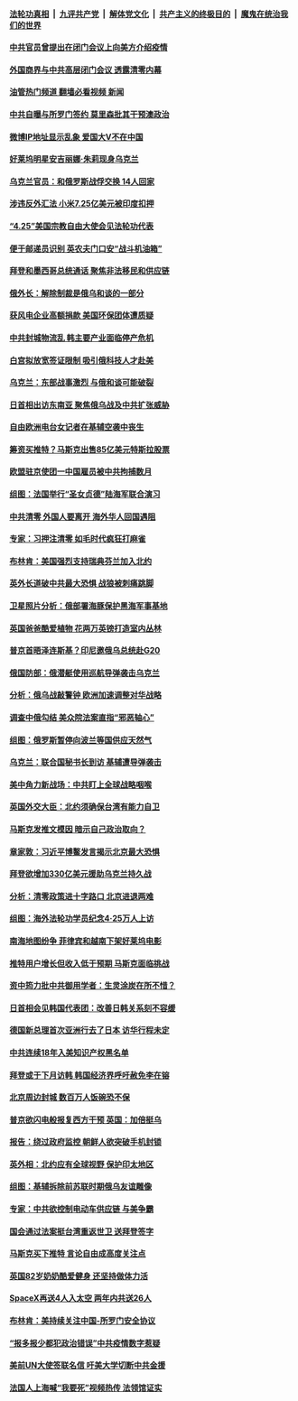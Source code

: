 ####  [法轮功真相](../../../../basic/blob/master/README.md?t=05011731) &nbsp;|&nbsp; [九评共产党](../../../../9ping.md/blob/master/README.md?t=05011731) &nbsp;|&nbsp; [解体党文化](../../../../jtdwh.md/blob/master/README.md?t=05011731)  &nbsp;|&nbsp; [共产主义的终极目的](../../../../gczydzjmd.md/blob/master/README.md?t=05011731) &nbsp;|&nbsp; [魔鬼在统治我们的世界](../../../../mgztzwmdsj.md/blob/master/README.md?t=05011731) 

#### [中共官员曾提出在闭门会议上向美方介绍疫情](../pages/nsc418/n13724461.md?t=05011731) 

#### [外国商界与中共高层闭门会议 透露清零内幕](../pages/nsc418/n13724312.md?t=05011731) 

#### [油管热门频道 翻墙必看视频 新闻](http://45.76.130.85:81/youtube.html?05011731)

#### [中共自曝与所罗门签约 莫里森批其干预澳政治](../pages/nsc418/n13724202.md?t=05011731) 

#### [微博IP地址显示乱象 爱国大V不在中国](../pages/nsc418/n13724291.md?t=05011731) 

#### [好莱坞明星安吉丽娜‧朱莉现身乌克兰](../pages/nsc418/n13724296.md?t=05011731) 

#### [乌克兰官员：和俄罗斯战俘交换 14人回家](../pages/nsc418/n13724258.md?t=05011731) 

#### [涉违反外汇法 小米7.25亿美元被印度扣押](../pages/nsc418/n13724194.md?t=05011731) 

#### [“4.25”美国宗教自由大使会见法轮功代表](../pages/nsc418/n13724124.md?t=05011731) 

#### [便于邮递员识别 英农夫门口安“战斗机油箱”](../pages/nsc418/n13723967.md?t=05011731) 

#### [拜登和墨西哥总统通话 聚焦非法移民和供应链](../pages/nsc418/n13724128.md?t=05011731) 

#### [俄外长：解除制裁是俄乌和谈的一部分](../pages/nsc418/n13724024.md?t=05011731) 

#### [获风电企业高额捐款 美国环保团体遭质疑](../pages/nsc418/n13723991.md?t=05011731) 

#### [中共封城物流乱 韩主要产业面临停产危机](../pages/nsc418/n13723890.md?t=05011731) 

#### [白宫拟放宽签证限制 吸引俄科技人才赴美](../pages/nsc418/n13723778.md?t=05011731) 

#### [乌克兰：东部战事激烈 与俄和谈可能破裂](../pages/nsc418/n13723653.md?t=05011731) 

#### [日首相出访东南亚 聚焦俄乌战及中共扩张威胁](../pages/nsc418/n13723649.md?t=05011731) 

#### [自由欧洲电台女记者在基辅空袭中丧生](../pages/nsc418/n13723635.md?t=05011731) 

#### [筹资买推特？马斯克出售85亿美元特斯拉股票](../pages/nsc418/n13723594.md?t=05011731) 

#### [欧盟驻京使团一中国雇员被中共拘捕数月](../pages/nsc418/n13723602.md?t=05011731) 

#### [组图：法国举行“圣女贞德”陆海军联合演习](../pages/nsc418/n13723381.md?t=05011731) 

#### [中共清零 外国人要离开 海外华人回国遇阻](../pages/nsc418/n13723475.md?t=05011731) 

#### [专家：习押注清零 如毛时代疯狂打麻雀](../pages/nsc418/n13723589.md?t=05011731) 

#### [布林肯：美国强烈支持瑞典芬兰加入北约](../pages/nsc418/n13723533.md?t=05011731) 

#### [英外长道破中共最大恐惧 战狼被刺痛跳脚](../pages/nsc418/n13723555.md?t=05011731) 

#### [卫星照片分析：俄部署海豚保护黑海军事基地](../pages/nsc418/n13723542.md?t=05011731) 

#### [英国爸爸酷爱植物 花两万英镑打造室内丛林](../pages/nsc418/n13723238.md?t=05011731) 

#### [普京首晤泽连斯基？印尼邀俄乌总统赴G20](../pages/nsc418/n13723437.md?t=05011731) 

#### [俄国防部：俄潜艇使用巡航导弹袭击乌克兰](../pages/nsc418/n13723318.md?t=05011731) 

#### [分析：俄乌战敲警钟 欧洲加速调整对华战略](../pages/nsc418/n13723171.md?t=05011731) 

#### [调查中俄勾结 美众院法案直指“邪恶轴心”](../pages/nsc418/n13723270.md?t=05011731) 

#### [组图：俄罗斯暂停向波兰等国供应天然气](../pages/nsc418/n13723219.md?t=05011731) 

#### [乌克兰：联合国秘书长到访 基辅遭导弹袭击](../pages/nsc418/n13723019.md?t=05011731) 

#### [美中角力新战场：中共盯上全球战略咽喉](../pages/nsc418/n13722771.md?t=05011731) 

#### [英国外交大臣：北约须确保台湾有能力自卫](../pages/nsc418/n13722840.md?t=05011731) 

#### [马斯克发推文模因 暗示自己政治取向？](../pages/nsc418/n13722832.md?t=05011731) 

#### [章家敦：习近平博鳌发言揭示北京最大恐惧](../pages/nsc418/n13722777.md?t=05011731) 

#### [拜登欲增加330亿美元援助乌克兰持久战](../pages/nsc418/n13722834.md?t=05011731) 

#### [分析：清零政策进十字路口 北京进退两难](../pages/nsc418/n13722760.md?t=05011731) 

#### [组图：海外法轮功学员纪念4‧25万人上访](../pages/nsc418/n13721867.md?t=05011731) 

#### [南海地图纷争 菲律宾和越南下架好莱坞电影](../pages/nsc418/n13722698.md?t=05011731) 

#### [推特用户增长但收入低于预期 马斯克面临挑战](../pages/nsc418/n13722010.md?t=05011731) 

#### [资中筠力批中共御用学者：生灵涂炭在所不惜？](../pages/nsc418/n13722601.md?t=05011731) 

#### [日首相会见韩国代表团：改善日韩关系刻不容缓](../pages/nsc418/n13722639.md?t=05011731) 

#### [德国新总理首次亚洲行去了日本 访华行程未定](../pages/nsc418/n13722597.md?t=05011731) 

#### [中共连续18年入美知识产权黑名单](../pages/nsc418/n13722610.md?t=05011731) 

#### [拜登或于下月访韩 韩国经济界呼吁赦免李在镕](../pages/nsc418/n13722612.md?t=05011731) 

#### [北京周边封城 数百万人饭碗恐不保](../pages/nsc418/n13722560.md?t=05011731) 

#### [普京欲闪电般报复西方干预 英国：加倍挺乌](../pages/nsc418/n13722461.md?t=05011731) 

#### [报告：绕过政府监控 朝鲜人欲突破手机封锁](../pages/nsc418/n13722386.md?t=05011731) 

#### [英外相：北约应有全球视野 保护印太地区](../pages/nsc418/n13722320.md?t=05011731) 

#### [组图：基辅拆除前苏联时期俄乌友谊雕像](../pages/nsc418/n13722163.md?t=05011731) 

#### [专家：中共欲控制电动车供应链 与美争霸](../pages/nsc418/n13722161.md?t=05011731) 

#### [国会通过法案挺台湾重返世卫 送拜登签字](../pages/nsc418/n13722043.md?t=05011731) 

#### [马斯克买下推特 言论自由成高度关注点](../pages/nsc418/n13722017.md?t=05011731) 

#### [英国82岁奶奶酷爱健身 还坚持做体力活](../pages/nsc418/n13721554.md?t=05011731) 

#### [SpaceX再送4人入太空 两年内共送26人](../pages/nsc418/n13721995.md?t=05011731) 

#### [布林肯：美持续关注中国-所罗门安全协议](../pages/nsc418/n13721939.md?t=05011731) 

#### [“报多报少都犯政治错误”中共疫情数字惹疑](../pages/nsc418/n13721920.md?t=05011731) 

#### [美前UN大使签联名信 吁美大学切断中共金援](../pages/nsc418/n13721315.md?t=05011731) 

#### [法国人上海喊“我要死”视频热传 法领馆证实](../pages/nsc418/n13721899.md?t=05011731) 

<img src='http://gfw-breaker.win/goodnews/indexes/nsc418.md' width='0px' height='0px'/>
